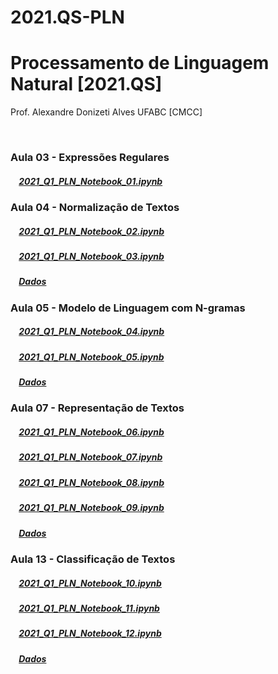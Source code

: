# 2021.QS-PLN
# Processamento de Linguagem Natural [2021.QS]

Prof. Alexandre Donizeti Alves
UFABC [CMCC]


<br>

### **Aula 03 - Expressões Regulares**

##### &nbsp;&nbsp;&nbsp; [2021_Q1_PLN_Notebook_01.ipynb](https://github.com/adalves-ufabc/2021.QS-PLN/blob/main/Aula%2003/2021_Q1_PLN_Notebook_01.ipynb)
  
### **Aula 04 - Normalização de Textos**
##### &nbsp;&nbsp;&nbsp; [2021_Q1_PLN_Notebook_02.ipynb](https://github.com/adalves-ufabc/2021.QS-PLN/blob/main/Aula%2004/2021_Q1_PLN_Notebook_02.ipynb)
  
##### &nbsp;&nbsp;&nbsp; [2021_Q1_PLN_Notebook_03.ipynb](https://github.com/adalves-ufabc/2021.QS-PLN/blob/main/Aula%2004/2021_Q1_PLN_Notebook_03.ipynb)
  
##### &nbsp;&nbsp;&nbsp; [Dados](https://github.com/adalves-ufabc/2021.QS-PLN/tree/main/Aula%2004/data) 

### **Aula 05 - Modelo de Linguagem com N-gramas**
##### &nbsp;&nbsp;&nbsp; [2021_Q1_PLN_Notebook_04.ipynb](https://github.com/adalves-ufabc/2021.QS-PLN/blob/main/Aula%2005/2021_Q1_PLN_Notebook_04.ipynb)
  
##### &nbsp;&nbsp;&nbsp; [2021_Q1_PLN_Notebook_05.ipynb](https://github.com/adalves-ufabc/2021.QS-PLN/blob/main/Aula%2005/2021_Q1_PLN_Notebook_05.ipynb)
  
##### &nbsp;&nbsp;&nbsp; [Dados](https://github.com/adalves-ufabc/2021.QS-PLN/tree/main/Aula%2005/data) 

### **Aula 07 - Representação de Textos**
##### &nbsp;&nbsp;&nbsp; [2021_Q1_PLN_Notebook_06.ipynb](https://github.com/adalves-ufabc/2021.QS-PLN/blob/main/Aula%2005/2021_Q1_PLN_Notebook_06.ipynb)
  
##### &nbsp;&nbsp;&nbsp; [2021_Q1_PLN_Notebook_07.ipynb](https://github.com/adalves-ufabc/2021.QS-PLN/blob/main/Aula%2005/2021_Q1_PLN_Notebook_07.ipynb)

##### &nbsp;&nbsp;&nbsp; [2021_Q1_PLN_Notebook_08.ipynb](https://github.com/adalves-ufabc/2021.QS-PLN/blob/main/Aula%2005/2021_Q1_PLN_Notebook_08.ipynb)

##### &nbsp;&nbsp;&nbsp; [2021_Q1_PLN_Notebook_09.ipynb](https://github.com/adalves-ufabc/2021.QS-PLN/blob/main/Aula%2005/2021_Q1_PLN_Notebook_09.ipynb)
  
##### &nbsp;&nbsp;&nbsp; [Dados](https://github.com/adalves-ufabc/2021.QS-PLN/tree/main/Aula%2007/data) 

### **Aula 13 - Classificação de Textos**
##### &nbsp;&nbsp;&nbsp; [2021_Q1_PLN_Notebook_10.ipynb](https://github.com/adalves-ufabc/2021.QS-PLN/blob/main/Aula%2005/2021_Q1_PLN_Notebook_10.ipynb)
  
##### &nbsp;&nbsp;&nbsp; [2021_Q1_PLN_Notebook_11.ipynb](https://github.com/adalves-ufabc/2021.QS-PLN/blob/main/Aula%2005/2021_Q1_PLN_Notebook_11.ipynb)

##### &nbsp;&nbsp;&nbsp; [2021_Q1_PLN_Notebook_12.ipynb](https://github.com/adalves-ufabc/2021.QS-PLN/blob/main/Aula%2005/2021_Q1_PLN_Notebook_12.ipynb)

##### &nbsp;&nbsp;&nbsp; [Dados](https://github.com/adalves-ufabc/2021.QS-PLN/tree/main/Aula%2007/data) 



